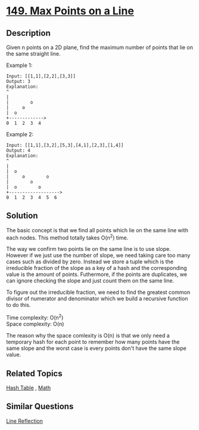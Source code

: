 # [149. Max Points on a Line](https://leetcode.com/problems/max-points-on-a-line)

## Description

Given n points on a 2D plane, find the maximum number of points that lie on the same straight line.

Example 1:

```
Input: [[1,1],[2,2],[3,3]]
Output: 3
Explanation:
^
|
|        o
|     o
|  o  
+------------->
0  1  2  3  4
```

Example 2:

```
Input: [[1,1],[3,2],[5,3],[4,1],[2,3],[1,4]]
Output: 4
Explanation:
^
|
|  o
|     o        o
|        o
|  o        o
+------------------->
0  1  2  3  4  5  6
```

## Solution

The basic concept is that we find all points which lie on the same line with each nodes. This method totally takes O(n<sup>2</sup>) time. 

The way we confirm two points lie on the same line is to use slope. However if we just use the number of slope, we need taking care too many cases such as divided by zero. Instead we store a tuple which is the irreducible fraction of the slope as a key of a hash and the corresponding value is the amount of points. Futhermore, if the points are duplicates, we can ignore checking the slope and just count them on the same line.

To figure out the irreducible fraction, we need to find the greatest common divisor of numerator and denominator which we build a recursive function to do this.

Time complexity: O(n<sup>2</sup>)<br>Space complexity: O(n)

The reason why the space comlexity is O(n) is that we only need a temporary hash for each point to remember how many points have the same slope and the worst case is every points don't have the same slope value.

## Related Topics

[Hash Table](https://leetcode.com/tag/hash-table/) , [Math](https://leetcode.com/tag/math/) 

## Similar Questions

[Line Reflection](https://leetcode.com/problems/line-reflection/)
